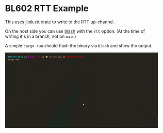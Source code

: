 # BL602 RTT Example

This uses [jlink-rtt](https://crates.io/crates/jlink_rtt) crate to write to the RTT up-channel.

On the host side you can use [blash](https://github.com/bjoernQ/blash) with the `rtt` option. (At the time of writing it's in a branch, not on `main`)

A simple `cargo run` should flash the binary via `blash` and show the output.

![BL602 RTT](docs/blash-rtt.gif)
